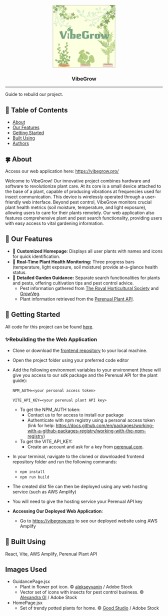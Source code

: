 <p align="center">
  <a href="" rel="noopener">
 <img width=200px height=200px src="./src/assets/img/Logo.png" alt="Project logo"></a>
</p>

<h3 align="center">VibeGrow</h3>

---

<p > Guide to rebuild our project.</p>

## 🌺 Table of Contents

-   [About](#about)
-   [Our Features](#our_features)
-   [Getting Started](#getting_started)
-   [Built Using](#built_using)
-   [Authors](#authors)

## 🍀 About <a name = "about"></a>

Access our web application here: https://vibegrow.pro/

Welcome to VibeGrow! Our innovative project combines hardware and software to revolutionize plant care. At its core is a small device attached to the base of a plant, capable of producing vibrations at frequencies used for insect communication. This device is wirelessly operated through a user-friendly web interface.
Beyond pest control, VibeGrow monitors crucial plant health metrics (soil moisture, temperature, and light exposure), allowing users to care for their plants remotely. Our web application also features comprehensive plant and pest search functionality, providing users with easy access to vital gardening information.

## 🌷 Our Features<a name = "our_features"></a>

-   💫 **Customized Homepage**: Displays all user plants with names and icons for quick identification.
-   💫 **Real-Time Plant Health Monitoring:** Three progress bars (temperature, light exposure, soil moisture) provide at-a-glance health status.
-   💫 **Detailed Garden Guidance:** Separate search functionalities for plants and pests, offering cultivation tips and pest control advice.
    -   Pest information gathered from [The Royal Horticultural Society](https://www.rhs.org.uk/biodiversity) and [GrowVeg](https://www.growveg.com.au/pests/australia-and-nz/).
    -   Plant information retrieved from the [Perenual Plant API](https://perenual.com/docs/api).

## 🙉 Getting Started <a name = "getting_started"></a>

All code for this project can be found [here](https://github.com/deco3801-mortein).

### ✨Rebuilding the the Web Application

-   Clone or download the [frontend repository](https://github.com/deco3801-mortein/frontend) to your local machine.
-   Open the project folder using your preferred code editor
-   Add the following environment variables to your environment (these will give you access to our sdk package and the Perenual API for the plant guide):

    `NPM_AUTH=<your personal access token>`

    `VITE_API_KEY=<your perenual plant API key>`

    -   To get the NPM_AUTH token:
        -   Contact us to for access to install our package
        -   Authenticate with npm registry using a personal access token (link for help: https://docs.github.com/en/packages/working-with-a-github-packages-registry/working-with-the-npm-registry)
    -   To get the VITE_API_KEY:
        -   Create an account and ask for a key from [perenual.com](https://perenual.com/docs/api).

-   In your terminal, navigate to the cloned or downloaded frontend repository folder and run the following commands:
    -   `npm install`
    -   `npm run build`
-   The created dist file can then be deployed using any web hosting service (such as AWS Amplify)
-   You will need to give the hosting service your Perenual API key

-   **Accessing Our Deployed Web Application**:
    -   Go to https://vibegrow.pro to see our deployed website using AWS Amplify

## 🐜 Built Using <a name = "built_using"></a>

React, Vite, AWS Amplify, Perenual Plant API

## Images Used

-   GuidancePage.jsx
    -   Plant in flower pot icon. © [alekseyvanin](https://stock.adobe.com/au/contributor/206204820/alekseyvanin?load_type=author&prev_url=detail) / Adobe Stock
    -   Vector set of icons with insects for pest control business. © [Alexandra Gl](https://stock.adobe.com/au/contributor/201966471/alexandra-gl?load_type=author&prev_url=detail) / Adobe Stock
-   HomePage.jsx
    -   Set of trendy potted plants for home. © [Good Studio](https://stock.adobe.com/au/contributor/206710010/good-studio?load_type=author&prev_url=detail) / Adobe Stock
